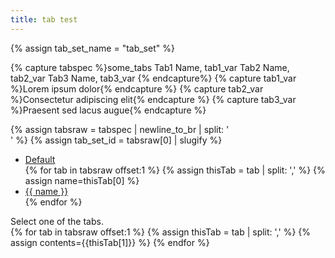 ```yaml
---
title: tab test
---
```


{% assign tab_set_name = "tab_set" %}

{% capture tabspec %}some_tabs
Tab1 Name, tab1_var
Tab2 Name, tab2_var
Tab3 Name, tab3_var
{% endcapture%}
{% capture tab1_var %}Lorem ipsum dolor{% endcapture %}
{% capture tab2_var %}Consectetur adipiscing elit{% endcapture %}
{% capture tab3_var %}Praesent sed lacus augue{% endcapture %}

{% assign tabsraw = tabspec | newline_to_br | split: '<br />' %}
{% assign tab_set_id = tabsraw[0] | slugify %}
<div id="{{tab_set_id}}" class="ui-tabs ui-widget ui-widget-content ui-corner-all">
    <ul class="ui-tabs-nav ui-helper-reset ui-helper-clearfix ui-widget-header ui-corner-all" role="tablist">
        <li class="ui-state-default ui-corner-top ui-tabs-active ui-state-active" role="tab" tabindex="0" aria-controls="{{tab_set_id}}-0" aria-labelledby="ui-id-0" aria-selected="true" aria-expanded="true"><a href="#{{tab_set_id}}-0" class="ui-tabs-anchor" role="presentation" tabindex="-1" id="ui-id-0">Default</a></li>
{% for tab in tabsraw offset:1 %}
{% assign thisTab = tab | split: ',' %}
{% assign name=thisTab[0] %}
        <li class="ui-state-default ui-corner-top" role="tab" tabindex="-1" aria-controls="{{tab_set_id}}-{{forloop.index}}" aria-labelledby="ui-id-{{forloop.index}}" aria-selected="false" aria-expanded="false"><a href="#{{tab_set_id}}-{{forloop.index}}" class="ui-tabs-anchor" role="presentation" tabindex="-1" id="ui-id-{{forloop.index}}">{{ name }}</a></li>
{% endfor %}
    </ul>
    <div id="{{tab_set_id}}-0" aria-labelledby="ui-id-0" class="ui-tabs-panel ui-widget-content ui-corner-bottom" role="tabpanel" aria-hidden="false" style="display: block;">Select one of the tabs.</div>
{% for tab in tabsraw offset:1 %}
{% assign thisTab = tab | split: ',' %}
{% assign contents={{thisTab[1]}} %}
    <div id="{{tab_set_id}}-{{forloop.index}}" aria-labelledby="ui-id-{{forloop.index}}" class="ui-tabs-panel ui-widget-content ui-corner-bottom" role="tabpanel" aria-hidden="true" style="display: none;">{{ contents }}</div>
{% endfor %}
</div>
<script>$(function(){$("#{{tab_set_id}}").tabs();});</script>
